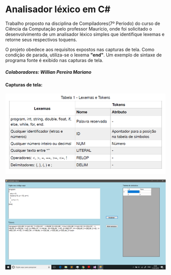 # Analisador léxico em C#

  Trabalho proposto na disciplina de Compiladores(7º Período) do curso de Ciência da Computação pelo professor Maurício, onde foi solicitado o desenvolvimento de um analisador léxico simples que identifique lexemas e retorne seus respectivos toquens. 
  
  O projeto obedece aos requisitos expostos nas capturas de tela. Como condição de parada, utiliza-se o lexema **"end"**. Um exemplo de sintaxe de programa fonte é exibido nas capturas de tela.
  
##### Colaboradores: Willian Pereira Mariano 

#### Capturas de tela:

![Requisitos para o analisador léxico](screenshots/requisitos.PNG)

![Captura de tela do programa](screenshots/captura_programa.png)


